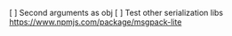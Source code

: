 [ ] Second arguments as obj
[ ] Test other serialization libs https://www.npmjs.com/package/msgpack-lite

